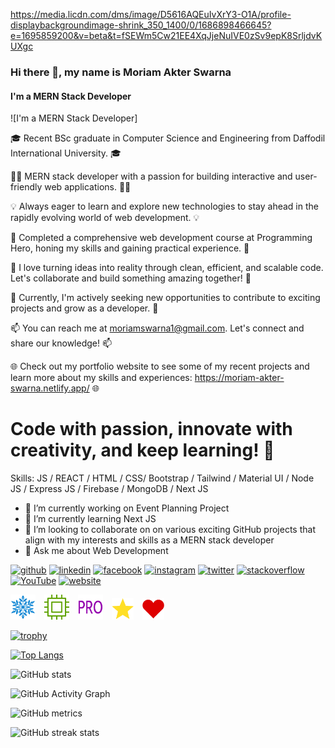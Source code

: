 https://media.licdn.com/dms/image/D5616AQEuIvXrY3-O1A/profile-displaybackgroundimage-shrink_350_1400/0/1686898466645?e=1695859200&v=beta&t=fSEWm5Cw21EE4XqJjeNuIVE0zSv9epK8SrljdvKUXgc

### Hi there 👋, my name is Moriam Akter Swarna
#### I'm a MERN Stack Developer
![I'm a MERN Stack Developer]

🎓 Recent BSc graduate in Computer Science and Engineering from Daffodil International University. 🎓

👩‍💻 MERN stack developer with a passion for building interactive and user-friendly web applications. 👩‍💻

💡 Always eager to learn and explore new technologies to stay ahead in the rapidly evolving world of web development. 💡

🌟 Completed a comprehensive web development course at Programming Hero, honing my skills and gaining practical experience. 🌟

🚀 I love turning ideas into reality through clean, efficient, and scalable code. Let's collaborate and build something amazing together! 🚀

🌱 Currently, I'm actively seeking new opportunities to contribute to exciting projects and grow as a developer. 🌱

📫 You can reach me at moriamswarna1@gmail.com. Let's connect and share our knowledge! 📫

🌐 Check out my portfolio website to see some of my recent projects and learn more about my skills and experiences: https://moriam-akter-swarna.netlify.app/ 🌐

# Code with passion, innovate with creativity, and keep learning! 🚀

Skills: JS / REACT / HTML / CSS/ Bootstrap / Tailwind / Material UI / Node JS / Express  JS / Firebase / MongoDB / Next JS

- 🔭 I’m currently working on Event Planning Project 
- 🌱 I’m currently learning Next JS 
- 👯 I’m looking to collaborate on on various exciting GitHub projects that align with my interests and skills as a MERN stack developer 
- 💬 Ask me about Web Development 


[<img src='https://cdn.jsdelivr.net/npm/simple-icons@3.0.1/icons/github.svg' alt='github' height='40'>](https://github.com/MoriamAkterSwarna)  [<img src='https://cdn.jsdelivr.net/npm/simple-icons@3.0.1/icons/linkedin.svg' alt='linkedin' height='40'>](https://www.linkedin.com/in/https://www.linkedin.com/in/moriamakterswarna//)  [<img src='https://cdn.jsdelivr.net/npm/simple-icons@3.0.1/icons/facebook.svg' alt='facebook' height='40'>](https://www.facebook.com/https://web.facebook.com/mariam.swarna.76/)  [<img src='https://cdn.jsdelivr.net/npm/simple-icons@3.0.1/icons/instagram.svg' alt='instagram' height='40'>](https://www.instagram.com/https://www.instagram.com/onindita__//)  [<img src='https://cdn.jsdelivr.net/npm/simple-icons@3.0.1/icons/twitter.svg' alt='twitter' height='40'>](https://twitter.com/https://twitter.com/__swarna__s)  [<img src='https://cdn.jsdelivr.net/npm/simple-icons@3.0.1/icons/stackoverflow.svg' alt='stackoverflow' height='40'>](https://stackoverflow.com/users/https://stackoverflow.com/users/17117758/swarna)  [<img src='https://cdn.jsdelivr.net/npm/simple-icons@3.0.1/icons/youtube.svg' alt='YouTube' height='40'>](https://www.youtube.com/channel/https://www.youtube.com/@swarnamariam4933)  [<img src='https://cdn.jsdelivr.net/npm/simple-icons@3.0.1/icons/icloud.svg' alt='website' height='40'>](https://moriam-akter-swarna.netlify.app/)  

<a href='https://archiveprogram.github.com/'><img src='https://raw.githubusercontent.com/acervenky/animated-github-badges/master/assets/acbadge.gif' width='40' height='40'></a> <a href='https://docs.github.com/en/developers'><img src='https://raw.githubusercontent.com/acervenky/animated-github-badges/master/assets/devbadge.gif' width='40' height='40'></a> <a href='https://github.com/pricing'><img src='https://raw.githubusercontent.com/acervenky/animated-github-badges/master/assets/pro.gif' width='40' height='40'></a> <a href='https://stars.github.com/'><img src='https://raw.githubusercontent.com/acervenky/animated-github-badges/master/assets/starbadge.gif' width='35' height='35'></a> <a href='https://docs.github.com/en/github/supporting-the-open-source-community-with-github-sponsors'><img src='https://raw.githubusercontent.com/acervenky/animated-github-badges/master/assets/sponsorbadge.gif' width='35' height='35'></a> 

[![trophy](https://github-profile-trophy.vercel.app/?username=MoriamAkterSwarna)](https://github.com/ryo-ma/github-profile-trophy)

[![Top Langs](https://github-readme-stats.vercel.app/api/top-langs/?username=MoriamAkterSwarna)](https://github.com/anuraghazra/github-readme-stats)

![GitHub stats](https://github-readme-stats.vercel.app/api?username=MoriamAkterSwarna&show_icons=true&count_private=true)  

![GitHub Activity Graph](https://activity-graph.herokuapp.com/graph?username=MoriamAkterSwarna)  

![GitHub metrics](https://metrics.lecoq.io/MoriamAkterSwarna)  

![GitHub streak stats](https://streak-stats.demolab.com/?user=MoriamAkterSwarna)  

